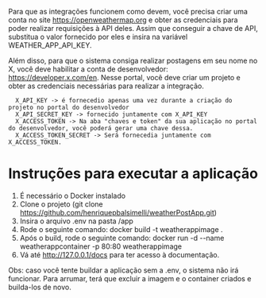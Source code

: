 Para que as integrações funcionem como devem, você precisa criar uma conta no site https://openweathermap.org e obter as credenciais para poder realizar requisições à API deles. 
Assim que conseguir a chave de API, substitua o valor fornecido por eles e insira na variável WEATHER_APP_API_KEY.

Além disso, para que o sistema consiga realizar postagens em seu nome no X, você deve habilitar a conta de desenvolvedor: https://developer.x.com/en.
Nesse portal, você deve criar um projeto e obter as credenciais necessárias para realizar a integração.

```
  X_API_KEY -> é fornecedio apenas uma vez durante a criação do projeto no portal do desenvolvedor
  X_API_SECRET_KEY -> fornecido juntamente com X_API_KEY
  X_ACCESS_TOKEN -> Na aba "chaves e token" da sua aplicação no portal do desenvolvedor, você poderá gerar uma chave dessa.
  X_ACCESS_TOKEN_SECRET -> Será fornecedia juntamente com X_ACCESS_TOKEN.
```

# Instruções para executar a aplicação

1. É necessário o Docker instalado
2. Clone o projeto (git clone https://github.com/henriquepbalsimelli/weatherPostApp.git)
3. Insira o arquivo .env na pasta /app
4. Rode o seguinte comando: docker build -t weatherappimage .
5. Após o build, rode o seguinte comando: docker run -d --name weatherappcontainer -p 80:80 weatherappimage
6. Vá até http://127.0.0.1/docs para ter acesso à documentação.


Obs: caso você tente buildar a aplicação sem a .env, o sistema não irá funcionar. Para arrumar, terá que excluir a imagem e o container criados e builda-los de novo.
